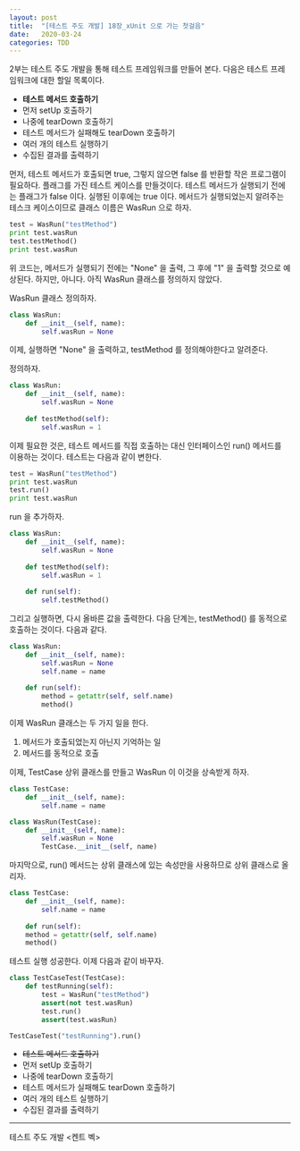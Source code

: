 ```yaml
---
layout: post
title:  "[테스트 주도 개발] 18장_xUnit 으로 가는 첫걸음"
date:   2020-03-24
categories: TDD
---
```


2부는 테스트 주도 개발을 통해 테스트 프레임워크를 만들어 본다. 다음은 테스트 프레임워크에 대한 할일 목록이다. 

- **테스트 메서드 호출하기**
- 먼저 setUp 호출하기
- 나중에 tearDown 호출하기
- 테스트 메서드가 실패해도 tearDown 호출하기
- 여러 개의 테스트 실행하기
- 수집된 결과를 출력하기

먼저, 테스트 메서드가 호출되면 true, 그렇지 않으면 false 를 반환할 작은 프로그램이 필요하다. 플래그를 가진 테스트 케이스를 만들것이다. 테스트 메서드가 실행되기 전에는 플래그가 false 이다. 실행된 이후에는 true 이다. 메서드가 실행되었는지 알려주는 테스크 케이스이므로 클래스 이름은 WasRun 으로 하자.

```python
test = WasRun("testMethod")
print test.wasRun
test.testMethod()
print test.wasRun
```

위 코드는, 메서드가 실행되기 전에는 "None" 을 출력, 그 후에 "1" 을 출력할 것으로 예상된다. 하지만, 아니다. 아직 WasRun 클래스를 정의하지 않았다.

WasRun 클래스 정의하자.

```python
class WasRun:
    def __init__(self, name):
        self.wasRun = None
```

이제, 실행하면 "None" 을 출력하고, testMethod 를 정의해야한다고 알려준다.

정의하자.

```python
class WasRun:
    def __init__(self, name):
        self.wasRun = None
        
    def testMethod(self):
        self.wasRun = 1
```

이제 필요한 것은, 테스트 메서드를 직접 호출하는 대신 인터페이스인 run() 메서드를 이용하는 것이다. 테스트는 다음과 같이 변한다.

```python
test = WasRun("testMethod")
print test.wasRun
test.run()
print test.wasRun
```

run 을 추가하자.

```python
class WasRun:
    def __init__(self, name):
        self.wasRun = None
        
    def testMethod(self):
        self.wasRun = 1
        
    def run(self):
        self.testMethod()
```

그리고 실행하면, 다시 올바른 값을 출력한다. 다음 단계는, testMethod() 를 동적으로 호출하는 것이다. 다음과 같다.

```python
class WasRun:
    def __init__(self, name):
        self.wasRun = None
        self.name = name
        
    def run(self):
        method = getattr(self, self.name)
        method()
```

이제 WasRun 클래스는 두 가지 일을 한다.

1. 메서드가 호출되었는지 아닌지 기억하는 일
2. 메서드를 동적으로 호출

이제, TestCase 상위 클래스를 만들고 WasRun 이 이것을 상속받게 하자.

```python
class TestCase:
    def __init__(self, name):
        self.name = name
```

```python
class WasRun(TestCase):
    def __init__(self, name):
        self.wasRun = None
        TestCase.__init__(self, name)
```

마지막으로, run() 메서드는 상위 클래스에 있는 속성만을 사용하므로 상위 클래스로 올리자.

```python
class TestCase:
    def __init__(self, name):
        self.name = name
        
    def run(self):
    method = getattr(self, self.name)
    method()
```

테스트 실행 성공한다. 이제 다음과 같이 바꾸자.

```python
class TestCaseTest(TestCase):
    def testRunning(self):
        test = WasRun("testMethod")
        assert(not test.wasRun)
        test.run()
        assert(test.wasRun)

TestCaseTest("testRunning").run()
```

- ~~테스트 메서드 호출하기~~
- 먼저 setUp 호출하기
- 나중에 tearDown 호출하기
- 테스트 메서드가 실패해도 tearDown 호출하기
- 여러 개의 테스트 실행하기
- 수집된 결과를 출력하기

---

테스트 주도 개발 <켄트 벡>
